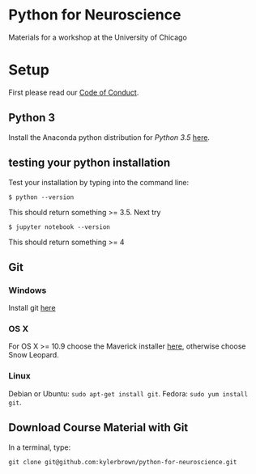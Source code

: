 # Python for Neuroscience
Materials for a workshop at the University of Chicago

# Setup
First please read our [Code of Conduct](code_of_conduct.md).

## Python 3
Install the Anaconda python distribution for *Python 3.5* [here](https://www.continuum.io/downloads).
## testing your python installation
Test your installation by typing into the command line:
```
$ python --version
```
This should return something >= 3.5. Next try
```
$ jupyter notebook --version
```
This should return something >= 4
## Git
### Windows
Install git [here](https://git-for-windows.github.io/)
### OS X
For OS X >= 10.9 choose the Maverick installer [here](http://sourceforge.net/projects/git-osx-installer/files/), otherwise choose Snow Leopard.
### Linux 
Debian or Ubuntu: `sudo apt-get install git`. Fedora: `sudo yum install git`.

## Download Course Material with Git
In a terminal, type:
```
git clone git@github.com:kylerbrown/python-for-neuroscience.git
```

